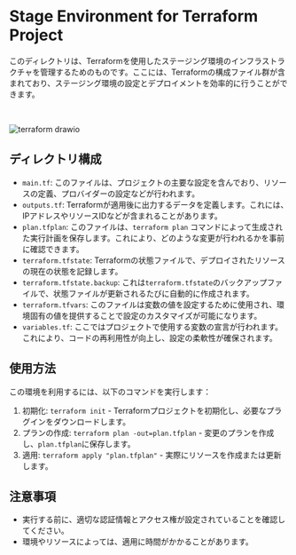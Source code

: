 # Stage Environment for Terraform Project

このディレクトリは、Terraformを使用したステージング環境のインフラストラクチャを管理するためのものです。ここには、Terraformの構成ファイル群が含まれており、ステージング環境の設定とデプロイメントを効率的に行うことができます。

<br>

![terraform drawio](https://github.com/tusmasoma/terraform-sample/assets/104899572/a8146f6c-da29-4d8b-bc30-652965656abb)


## ディレクトリ構成

- `main.tf`: このファイルは、プロジェクトの主要な設定を含んでおり、リソースの定義、プロバイダーの設定などが行われます。
- `outputs.tf`: Terraformが適用後に出力するデータを定義します。これには、IPアドレスやリソースIDなどが含まれることがあります。
- `plan.tfplan`: このファイルは、`terraform plan` コマンドによって生成された実行計画を保存します。これにより、どのような変更が行われるかを事前に確認できます。
- `terraform.tfstate`: Terraformの状態ファイルで、デプロイされたリソースの現在の状態を記録します。
- `terraform.tfstate.backup`: これは`terraform.tfstate`のバックアップファイルで、状態ファイルが更新されるたびに自動的に作成されます。
- `terraform.tfvars`: このファイルは変数の値を設定するために使用され、環境固有の値を提供することで設定のカスタマイズが可能になります。
- `variables.tf`: ここではプロジェクトで使用する変数の宣言が行われます。これにより、コードの再利用性が向上し、設定の柔軟性が確保されます。

## 使用方法

この環境を利用するには、以下のコマンドを実行します：

1. 初期化: `terraform init` - Terraformプロジェクトを初期化し、必要なプラグインをダウンロードします。
2. プランの作成: `terraform plan -out=plan.tfplan` - 変更のプランを作成し、`plan.tfplan`に保存します。
3. 適用: `terraform apply "plan.tfplan"` - 実際にリソースを作成または更新します。

## 注意事項

- 実行する前に、適切な認証情報とアクセス権が設定されていることを確認してください。
- 環境やリソースによっては、適用に時間がかかることがあります。
